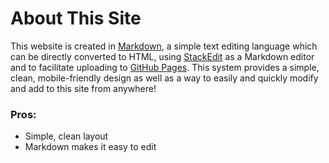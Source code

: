 # About This Site
This website is created in [Markdown](https://en.wikipedia.org/wiki/Markdown), a simple text editing language which can be directly converted to HTML, using [StackEdit](https://stackedit.io/) as a Markdown editor and to facilitate uploading to [GitHub Pages](https://pages.github.com/). This system provides a simple, clean, mobile-friendly design as well as a way to easily and quickly modify and add to this site from anywhere!

### Pros:
- Simple, clean layout
- Markdown makes it easy to edit 
<!--stackedit_data:
eyJoaXN0b3J5IjpbODk4ODY4MTc1LC01MjUzNDE3NzUsMzAxNj
AwMDg5XX0=
-->
